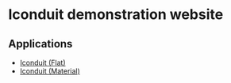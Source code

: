 # Iconduit demonstration website

## Applications

- [Iconduit (Flat)](https://iconduit.github.io/demo/flat/)
- [Iconduit (Material)](https://iconduit.github.io/demo/material/)
